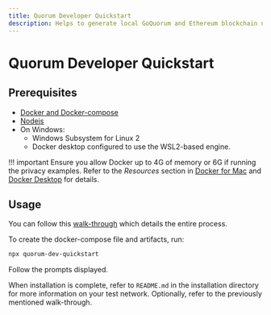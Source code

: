 ```yaml
---
title: Quorum Developer Quickstart
description: Helps to generate local GoQuorum and Ethereum blockchain networks.
---
```


# Quorum Developer Quickstart

## Prerequisites

- [Docker and Docker-compose](https://docs.docker.com/compose/install/)
- [Nodejs](https://nodejs.org/en/download/)
- On Windows:
    - Windows Subsystem for Linux 2
    - Docker desktop configured to use the WSL2-based engine.

!!! important
    Ensure you allow Docker up to 4G of memory or 6G if running the privacy examples.
    Refer to the _Resources_ section in [Docker for Mac](https://docs.docker.com/docker-for-mac/) and
    [Docker Desktop](https://docs.docker.com/docker-for-windows/) for details.

## Usage

You can follow this [walk-through](https://consensys.net/quorum/products/guides/getting-started-with-consensys-quorum/)
which details the entire process.

To create the docker-compose file and artifacts, run:

```bash
npx quorum-dev-quickstart
```

Follow the prompts displayed.

When installation is complete, refer to `README.md` in the installation directory for more information
on your test network. Optionally, refer to the previously mentioned walk-through.
